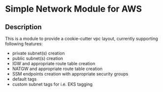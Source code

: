 # Simple Network Module for AWS


## Description

This is a module to provide a cookie-cutter vpc layout, currently supporting following features:
- private subnet(s) creation
- public subnet(s) creation
- IGW and appropriate route table creation
- NATGW and appropriate route table creation
- SSM endpoints creation with appropriate security groups
- default tags
- custom subnet tags for i.e. EKS tagging